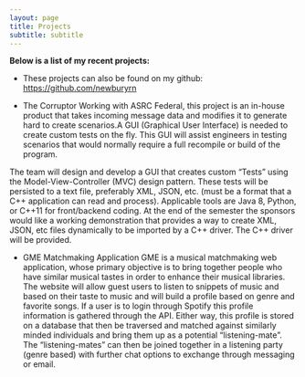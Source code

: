```yaml
---
layout: page
title: Projects
subtitle: subtitle
---
```


__Below is a list of my recent projects:__
- These projects can also be found on my github: <https://github.com/newburyrn>

* The Corruptor
Working with ASRC Federal, this project is an in-house product that takes incoming message data and modifies it to generate hard to create scenarios.A GUI (Graphical User Interface) is needed to create custom tests on the fly. This GUI will assist engineers in testing scenarios that would normally require a full recompile or build of the program.

The team will design and develop a GUI that creates custom “Tests” using the Model-View-Controller (MVC) design pattern. These tests will be persisted to a text file, preferably XML, JSON, etc. (must be a format that a C++ application can read and process). Applicable tools are Java 8, Python, or C++11 for front/backend coding. At the end of the semester the sponsors would like a working demonstration that provides a way to create XML, JSON, etc files dynamically to be imported by a C++ driver. The C++ driver will be provided.

* GME Matchmaking Application
GME is a musical matchmaking web application, whose primary objective is to bring together people who have similar musical tastes in order to enhance their musical libraries. The website will allow guest users to listen to snippets of music and based on their taste to music and will build a profile based on genre and favorite songs. If a user is to login through Spotify this profile information is gathered through the API. Either way, this profile is stored on a database that then be traversed and matched against similarly minded individuals and bring them up as a potential “listening-mate”. The “listening-mates” can then be joined together in a listening party (genre based) with further chat options to exchange through messaging or email. 
